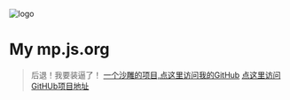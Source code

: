 ![logo](https://docsify.js.org/_media/icon.svg)

# My mp.js.org
> 后退！我要装逼了！
[一个沙雕的项目,点这里访问我的GitHub](github.com/cncdn)
[点这里访问GitHUb项目地址](https://github.com/cncdn)